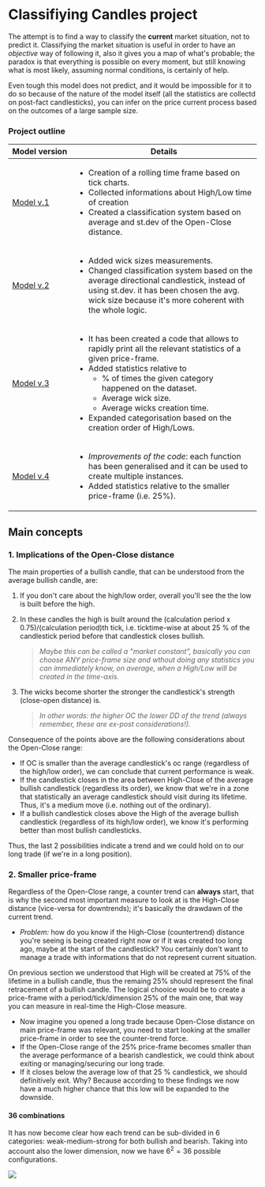 # Classifiying Candles project
The attempt is to find a way to classify the **current** market situation, not to predict it. Classifying the market situation is useful in order to have an *objective* way of following it, also it gives you a map of what's probable; the paradox is that everything is possible on every moment, but still knowing what is most likely, assuming normal conditions, is certainly of help. 

Even tough this model does not predict, and it would be impossible for it to do so because of the nature of the model itself (all the statistics are collectd on post-fact candlesticks), you can infer on the price current process based on the outcomes of a large sample size. 

### Project outline
| <center><nobr>Model version</center> | <center>Details</center> |
|---------------|---------|
|[Model v.1](./classify_candles%20v1.ipynb) |   <ul><li>Creation of a rolling time frame based on tick charts.<li>Collected informations about High/Low time of creation<li>Created a classification system based on average and st.dev of the Open-Close distance.</ul>|
|[Model v.2](./classify_candles%20v2.ipynb) | <ul><li>Added wick sizes measurements.<li>Changed classification system based on the average directional candlestick, instead of using st.dev. it has been chosen the avg. wick size because it's more coherent with the whole logic.</ul>|
|[Model v.3](./classify_candles%20v3.ipynb) |<ul><li>It has been created a code that allows to rapidly print all the relevant statistics of a given price-frame.<li>Added statistics relative to<ul><li>% of times the given category happened on the dataset.<li>Average wick size.<li>Average wicks creation time.</ul><li>Expanded categorisation based on the creation order of High/Lows.</ul> |
|[Model v.4](./classify_candles%20v4.ipynb) |<ul><li>*Improvements of the code*: each function has been generalised and it can be used to create multiple instances.<li>Added statistics relative to the smaller price-frame (i.e. 25%).</ul> |

## Main concepts
### 1. Implications of the Open-Close distance
The main properties of a bullish candle, that can be understood from the average bullish candle, are:
1. If you don't care about the high/low order, overall you'll see the the low is built before the high.

2. In these candles the high is built around the (calculation period x 0.75)/(calculation period)th tick, i.e. ticktime-wise at about 25 % of the candlestick period before that candlestick closes bullish. 
    >*Maybe this can be called a "market constant", basically you can choose ANY price-frame size and wthout doing any statistics you can immediately know, on average, when a High/Low will be created in the time-axis.*
3. The wicks become shorter the stronger the candlestick's strength (close-open distance) is. 
    >*In other words: the higher OC the lower DD of the trend (always remember, these are ex-post considerations!).*

Consequence of the points above are the following considerations about the Open-Close range:
- If OC is smaller than the average candlestick's oc range (regardless of the high/low order), we can conclude that current performance is weak.
- If the candlestick closes in the area between High-Close of the average bullish candlestick (regardless its order), we know that we're in a zone that statistically an average candlestick should visit during its lifetime. Thus, it's a medium move (i.e. nothing out of the ordinary).
- If a bullish candlestick closes above the High of the average bullish candlestick (regardless of its high/low order), we know it's performing better than most bullish candlesticks.

Thus, the last 2 possibilities indicate a trend and we could hold on to our long trade (if we're in a long position).

### 2. Smaller price-frame
Regardless of the Open-Close range, a counter trend can **always** start, that is why the second most important measure to look at is the High-Close distance (vice-versa for downtrends); it's basically the drawdawn of the current trend. 

- *Problem:* how do you know if the High-Close (countertrend) distance you're seeing is being created right now or if it was created too long ago, maybe at the start of the candlestick? You certainly don't want to manage a trade with informations that do not represent current situation. 

On previous section we understood that High will be created at 75% of the lifetime in a bullish candle, thus the remaing 25% should represent the final retracement of a bullish candle. The logical chooice would be to create a price-frame with a period/tick/dimension 25% of the main one, that way you can measure in real-time the High-Close measure. 

- Now imagine you opened a long trade because Open-Close distance on main price-frame was relevant, you need to start looking at the smaller price-frame in order to see the counter-trend force.
- If the Open-Close range of the 25% price-frame becomes smaller than the average performance of a bearish candlestick, we could think about exiting or managing/securing our long trade. 
- If it closes below the average low of that 25 % candlestick, we should definitively exit. Why? Because according to these findings we now have a much higher chance that this low will be expanded to the downside.

#### $36$ combinations
It has now become clear how each trend can be sub-divided in $6$ categories: weak-medium-strong for both bullish and bearish. Taking into account also the lower dimension, now we have $6^2=36$ possible configurations.

![](https://www.forexfactory.com/attachment/image/839624?d=1322097683)